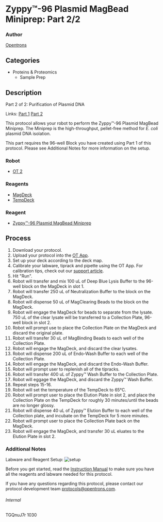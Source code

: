 # Zyppy™-96 Plasmid MagBead Miniprep: Part 2/2

### Author
[Opentrons](http://www.opentrons.com/)

## Categories
* Proteins & Proteomics
    * Sample Prep

## Description
Part 2 of 2: Purification of Plasmid DNA

Links: [Part 1](./1030-london-institute-of-medical-sciences-part1) [Part 2](./1030-london-institute-of-medical-sciences-part2)

This protocol allows your robot to perform the Zyppy™-96 Plasmid MagBead Miniprep. The Miniprep is the high-throughput, pellet-free method for *E. coli* plasmid DNA isolation.

This part requires the 96-well Block you have created using Part 1 of this protocol. Please see Additional Notes for more information on the setup.

### Robot
* [OT 2](https://opentrons.com/ot-2)

### Reagents
* [MagDeck](https://shop.opentrons.com/products/magdeck)
* [TempDeck](https://shop.opentrons.com/products/tempdeck)

### Reagent
* [Zyppy™-96 Plasmid MagBead Miniprep](https://www.zymoresearch.com/zyppy)

## Process
1. Download your protocol.
2. Upload your protocol into the [OT App](https://opentrons.com/ot-app).
3. Set up your deck according to the deck map.
4. Calibrate your labware, tiprack and pipette using the OT App. For calibration tips, check out our [support article](https://support.opentrons.com/ot-2/getting-started-software-setup/deck-calibration).
5. Hit "Run".
6. Robot will transfer and mix 100 uL of Deep Blue Lysis Buffer to the 96-well block on the MagDeck in slot 1.
7. Robot will transfer 250 uL of Neutralization Buffer to the block on the MagDeck.
8. Robot will dispense 50 uL of MagClearing Beads to the block on the MagDeck.
9. Robot will engage the MagDeck for beads to separate from the lysate. 750 uL of the clear lysate will be transferred to a Collection Plate, 96-well block in slot 2.
10. Robot will prompt use to place the Collection Plate on the MagDeck and discard the original plate.
11. Robot will transfer 30 uL of MagBinding Beads to each well of the Collection Plate.
12. Robot will engage the MagDeck, and discard the clear lysates.
13. Robot will dispense 200 uL of Endo-Wash Buffer to each well of the Collection Plate.
14. Robot will engage the MagDeck, and discard the Endo-Wash Buffer.
15. Robot will prompt user to replenish all of the tipracks.
16. Robot will transfer 400 uL of Zyppy™ Wash Buffer to the Collection Plate.
17. Robot will eggage the MagDeck, and discard the Zyppy™ Wash Buffer.
18. Repeat steps 15-16.
19. Robot will set the temperature of the TempDeck to 65°C.
20. Robot will prompt user to place the Elution Plate in slot 2, and place the Collection Plate on the TempDeck for roughly 30 minutes/until the beads are no longer glossy.
21. Robot will dispense 40 uL of Zyppy™ Elution Buffer to each well of the Collection plate, and incubate on the TempDeck for 5 more minutes.
22. Robot will prompt user to place the Collection Plate back on the MagDeck.
23. Robot will engage the MagDeck, and transfer 30 uL eluates to the Elution Plate in slot 2.


### Additional Notes
Labware and Reagent Setup:
![setup](https://s3.amazonaws.com/opentrons-protocol-library-website/custom-README-images/1030-london-institute-of-medical-sciences/setup_part2.png)

Before you get started, read the [Instruction Manual](https://www.zymoresearch.com/media/amasty/amfile/attach/_D4100_D4101_D4102_Zyppy-96_MagBead_Miniprep_ver_1.1.0_AC.pdf) to make sure you have all the reagents and labware needed for this protocol.

If you have any questions regarding this protocol, please contact our protocol development team protocols@opentrons.com.


###### Internal
TGQnuJ7r
1030
